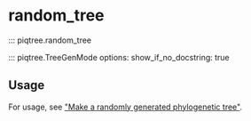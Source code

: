 # random_tree

::: piqtree.random_tree

::: piqtree.TreeGenMode
    options:
        show_if_no_docstring: true

## Usage

For usage, see ["Make a randomly generated phylogenetic tree"](../../quickstart/make_random_tree.md).

